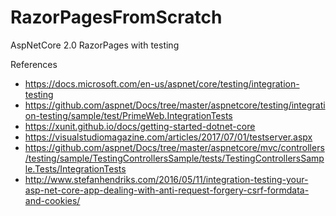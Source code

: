 # RazorPagesFromScratch
AspNetCore 2.0 RazorPages with testing

References
* https://docs.microsoft.com/en-us/aspnet/core/testing/integration-testing
* https://github.com/aspnet/Docs/tree/master/aspnetcore/testing/integration-testing/sample/test/PrimeWeb.IntegrationTests
* https://xunit.github.io/docs/getting-started-dotnet-core
* https://visualstudiomagazine.com/articles/2017/07/01/testserver.aspx
* https://github.com/aspnet/Docs/tree/master/aspnetcore/mvc/controllers/testing/sample/TestingControllersSample/tests/TestingControllersSample.Tests/IntegrationTests
* http://www.stefanhendriks.com/2016/05/11/integration-testing-your-asp-net-core-app-dealing-with-anti-request-forgery-csrf-formdata-and-cookies/
